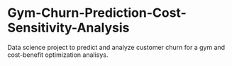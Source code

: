 # Gym-Churn-Prediction-Cost-Sensitivity-Analysis
Data science project to predict and analyze customer churn for a gym and cost-benefit optimization analisys.
